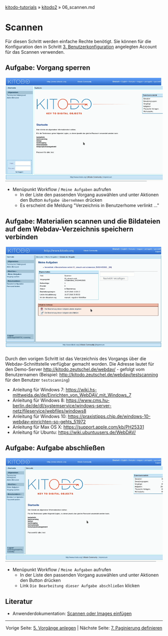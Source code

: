 [kitodo-tutorials](../README.md) » [kitodo2](README.md) » 06_scannen.md

# Scannen

Für diesen Schritt werden einfache Rechte benötigt. Sie können für die Konfiguration den in Schritt [3. Benutzerkonfiguration](03_benutzerkonfiguration.md) angelegten Account für das Scannen verwenden.

## Aufgabe: Vorgang sperren

![Video Vorgang sperren](gif/06_vorgang-sperren.gif)

- Menüpunkt Workflow / `Meine Aufgaben` aufrufen
  - In der Liste den passenden Vorgang auswählen und unter Aktionen den Button `Aufgabe übernehmen` drücken
  - Es erscheint die Meldung "Verzeichnis in Benutzerhome verlinkt ..."


## Aufgabe: Materialien scannen und die Bildateien auf dem Webdav-Verzeichnis speichern verbinden

![Video Upload via Webdav](gif/06_upload-via-webdav.gif)

Durch den vorigen Schritt ist das Verzeichnis des Vorgangs über die Webdav-Schnittstelle verfügbar gemacht worden. Die Adresse lautet für den Demo-Server <http://kitodo.zeutschel.de/webdav/> - gefolgt vom Benutzernamen (Beispiel: http://kitodo.zeutschel.de/webdav/testscanning für den Benutzer `testscanning`)

* Anleitung für Windows 7: <https://wiki.hs-mittweida.de/de/Einrichten_von_WebDAV_mit_Windows_7>
* Anleitung für Windows 8: <https://www.cms.hu-berlin.de/de/dl/systemservice/windows-server-netz/fileservice/webfiles/windows8>
* Anleitung für Windows 10: <https://praxistipps.chip.de/windows-10-webdav-einrichten-so-gehts_51972>
* Anleitung für Max OS X: <https://support.apple.com/kb/PH25331>
* Anleitung für Ubuntu: <https://wiki.ubuntuusers.de/WebDAV/>

## Aufgabe: Aufgabe abschließen

![Video Aufgabe abschließen](gif/06_aufgabe-abschliessen.gif)

- Menüpunkt Workflow / `Meine Aufgaben` aufrufen
  - In der Liste den passenden Vorgang auswählen und unter Aktionen den Button drücken
  - Link `Die Bearbeitung dieser Aufgabe abschließen` klicken

## Literatur

* Anwenderdokumentation: [Scannen oder Images einfügen](https://github.com/kitodo/kitodo-production/wiki/Scannen-oder-Images-einf%C3%BCgen)




------

<p align="center">Vorige Seite: <a href="05_vorgaenge-anlegen.md">5. Vorgänge anlegen</a> | Nächste Seite: <a href="07_paginierung-definieren.md">7. Paginierung definieren</a></p>
